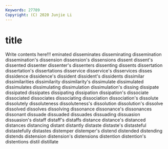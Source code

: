 ```yaml
---
Keywords: 27789
Copyright: (C) 2020 Junjie Li
---
```


# title

Write contents here!!!
eminated 
disseminates 
disseminating 
dissemination
dissemination's 
dissension 
dissension's 
dissensions 
dissent 
dissent's 
dissented 
dissenter 
dissenter's 
dissenters
dissenting 
dissents 
dissertation 
dissertation's 
dissertations 
disservice 
disservice's 
disservices 
disses 
dissidence
dissidence's 
dissident 
dissident's 
dissidents 
dissimilar 
dissimilarities 
dissimilarity 
dissimilarity's 
dissimulate 
dissimulated
dissimulates 
dissimulating 
dissimulation 
dissimulation's 
dissing 
dissipate 
dissipated 
dissipates 
dissipating 
dissipation
dissipation's 
dissociate 
dissociated 
dissociates 
dissociating 
dissociation 
dissociation's 
dissolute 
dissolutely 
dissoluteness
dissoluteness's 
dissolution 
dissolution's 
dissolve 
dissolved 
dissolves 
dissolving 
dissonance 
dissonance's 
dissonances
dissonant 
dissuade 
dissuaded 
dissuades 
dissuading 
dissuasion 
dissuasion's 
distaff 
distaff's 
distaffs
distance 
distance's 
distanced 
distances 
distancing 
distant 
distantly 
distaste 
distaste's 
distasteful
distastefully 
distastes 
distemper 
distemper's 
distend 
distended 
distending 
distends 
distension 
distension's
distensions 
distention 
distention's 
distentions 
distil 
distillate 
